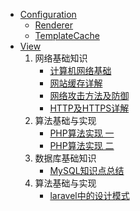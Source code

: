 * [Configuration](marionette/configuration/configuration.md)
    * [Renderer](marionette/configuration/renderer.md)
    * [TemplateCache](marionette/configuration/template_cache.md)
* [View](README.md)
    1. 网络基础知识
        * [计算机网络基础](计算机网络基础.md)
        * [网站缓存详解](网站缓存详解.md)
        * [网络攻击方法及防御](网络攻击方法及防御总结.md)
        * [HTTP及HTTPS详解](HTTP及HTTPS协议原理解析与面试问题.md)
    2. 算法基础与实现
        * [PHP算法实现 一](php算法实现（一）.md)
        * [PHP算法实现 二](php算法实现（二）.md)
    3. 数据库基础知识
        * [MySQL知识点总结](MySQL知识点总结.md)
    4. 算法基础与实现
        * [laravel中的设计模式](laravel设计模式汇总.md)
        
        